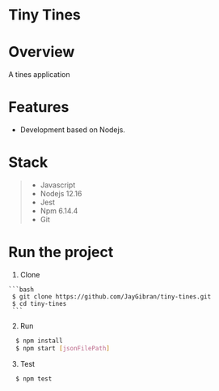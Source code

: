 # Tiny Tines

# Overview
A tines application 

# Features
- Development based on Nodejs.

# Stack 
  >  * Javascript
  >  * Nodejs 12.16
  >  * Jest 
  >  * Npm 6.14.4
  >  * Git

 
 # Run the project
  1. Clone

    ```bash
     $ git clone https://github.com/JayGibran/tiny-tines.git
     $ cd tiny-tines
     ```

  2. Run
  ```bash
    $ npm install
    $ npm start [jsonFilePath]
  ```
  3. Test
  ```bash
    $ npm test
  ``` 


